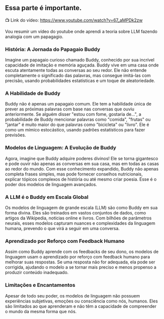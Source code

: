 ## Essa parte é importante.

📺 Link do vídeo: https://www.youtube.com/watch?v=67_aMPDk2zw

Vou resumir um vídeo do youtube onde aprendi a teoria sobre LLM fazendo analogia com um papagagio.

### História: A Jornada do Papagaio Buddy

Imagine um papagaio curioso chamado Buddy, conhecido por sua incrível capacidade de imitação e memória aguçada. Buddy vive em uma casa onde escuta atentamente todas as conversas ao seu redor. Ele não entende completamente o significado das palavras, mas consegue imitá-las com precisão, usando probabilidades estatísticas e um toque de aleatoriedade.

### A Habilidade de Buddy

Buddy não é apenas um papagaio comum. Ele tem a habilidade única de prever as próximas palavras com base nas conversas que ouviu anteriormente. Se alguém disser "estou com fome, gostaria de...", a probabilidade de Buddy mencionar palavras como "comida", "frutas" ou "jantar" é muito maior do que palavras como "bicicleta" ou "livro". Ele é como um mímico estocástico, usando padrões estatísticos para fazer previsões.

### Modelos de Linguagem: A Evolução de Buddy

Agora, imagine que Buddy adquire poderes divinos!
Ele se torna gigantesco e pode ouvir não apenas as conversas em sua casa, mas em todas as casas ao redor do mundo. Com esse conhecimento expandido, Buddy não apenas completa frases simples, mas pode fornecer conselhos nutricionais, explicar tópicos complexos de história ou até mesmo criar poesia. Esse é o poder dos modelos de linguagem avançados.

### A LLM é o Buddy em Escala Global

Os modelos de linguagem de grande escala (LLM) são como Buddy em sua forma divina. Eles são treinados em vastos conjuntos de dados, como artigos da Wikipedia, notícias online e livros. Com bilhões de parâmetros neurais, esses modelos capturam nuances e complexidades da linguagem humana, prevendo o que virá a seguir em uma conversa.

### Aprendizado por Reforço com Feedback Humano

Assim como Buddy aprende com os feedbacks de seu dono, os modelos de linguagem usam o aprendizado por reforço com feedback humano para melhorar suas respostas. Se uma resposta não for adequada, ela pode ser corrigida, ajudando o modelo a se tornar mais preciso e menos propenso a produzir conteúdo inadequado.

### Limitações e Encantamentos

Apesar de todo seu poder, os modelos de linguagem não possuem experiências subjetivas, emoções ou consciência como nós, humanos. Eles são limitados ao que aprenderam e não têm a capacidade de compreender o mundo da mesma forma que nós.
